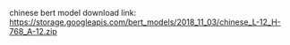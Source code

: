 chinese bert model download link:
https://storage.googleapis.com/bert_models/2018_11_03/chinese_L-12_H-768_A-12.zip
